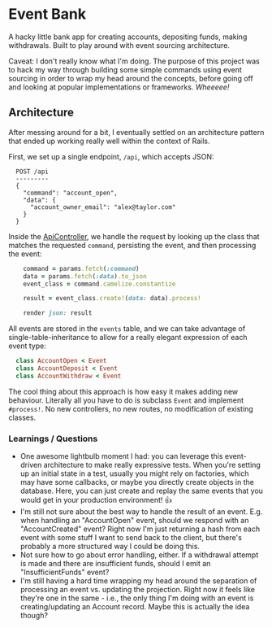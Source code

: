 # Event Bank

A hacky little bank app for creating accounts, depositing funds, making withdrawals. Built to play around with event sourcing architecture.

Caveat: I don't really know what I'm doing. The purpose of this project was to hack my way through building some simple commands using event sourcing in order to wrap my head around the concepts, before going off and looking at popular implementations or frameworks. _Wheeeee!_

## Architecture

After messing around for a bit, I eventually settled on an architecture pattern that ended up working really well within the context of Rails. 

First, we set up a single endpoint, `/api`, which accepts JSON:

```
  POST /api
  ---------
  {
    "command": "account_open",
    "data": {
      "account_owner_email": "alex@taylor.com"
    }
  }
```

Inside the [ApiController](https://github.com/alextaylor000/event_bank/blob/master/app/controllers/api_controller.rb), we handle the request by looking up the class that matches the requested `command`, persisting the event, and then processing the event:

```ruby
    command = params.fetch(:command)
    data = params.fetch(:data).to_json
    event_class = command.camelize.constantize

    result = event_class.create!(data: data).process!

    render json: result
```

All events are stored in the `events` table, and we can take advantage of single-table-inheritance to allow for a really elegant expression of each event type:

```ruby
  class AccountOpen < Event
  class AccountDeposit < Event
  class AccountWithdraw < Event
```

The cool thing about this approach is how easy it makes adding new behaviour. Literally all you have to do is subclass `Event` and implement `#process!`. No new controllers, no new routes, no modification of existing classes.

### Learnings / Questions

* One awesome lightbulb moment I had: you can leverage this event-driven architecture to make really expressive tests. When you're setting up an initial state in a test, usually you might rely on factories, which may have some callbacks, or maybe you directly create objects in the database. Here, you can just create and replay the same events that you would get in your production environment! :+1:
* I'm still not sure about the best way to handle the result of an event. E.g. when handling an "AccountOpen" event, should we respond with an "AccountCreated" event? Right now I'm just returning a hash from each event with some stuff I want to send back to the client, but there's probably a more structured way I could be doing this.
* Not sure how to go about error handling, either. If a withdrawal attempt is made and there are insufficient funds, should I emit an "InsufficientFunds" event?
* I'm still having a hard time wrapping my head around the separation of processing an event vs. updating the projection. Right now it feels like they're one in the same - i.e., the only thing I'm doing with an event is creating/updating an Account record. Maybe this is actually the idea though?

